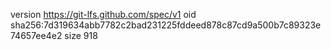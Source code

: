 version https://git-lfs.github.com/spec/v1
oid sha256:7d319634abb7782c2bad231225fddeed878c87cd9a500b7c89323e74657ee4e2
size 918
